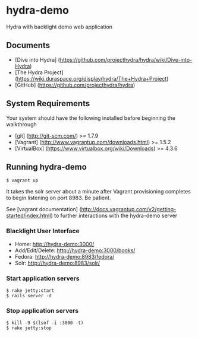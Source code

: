 # hydra-demo
Hydra with backlight demo web application

## Documents
+ [Dive into Hydra] (https://github.com/projecthydra/hydra/wiki/Dive-into-Hydra)
+ [The Hydra Project] (https://wiki.duraspace.org/display/hydra/The+Hydra+Project)
+ [GitHub] (https://github.com/projecthydra/hydra)

## System Requirements
Your system should have the following installed before beginning the walkthrough
+ [git] (http://git-scm.com/) >= 1.7.9
+ [Vagrant] (http://www.vagrantup.com/downloads.html) >= 1.5.2
+ [VirtualBox] (https://www.virtualbox.org/wiki/Downloads) >= 4.3.6
 
## Running hydra-demo
```shell
$ vagrant up
```
It takes the solr server about a minute after Vagrant provisioning completes to begin listening on port 8983.  Be patient.

See [vagrant documentation] (http://docs.vagrantup.com/v2/getting-started/index.html) to further interactions with the hydra-demo server

### Blacklight User Interface
+ Home: <http://hydra-demo:3000/>
+ Add/Edit/Delete: <http://hydra-demo:3000/books/>
+ Fedora: <http://hydra-demo:8983/fedora/>
+ Solr: <http://hydra-demo:8983/solr/>

### Start application servers

```shell
$ rake jetty:start
$ rails server -d
```

### Stop application servers

```shell
$ kill -9 $(lsof -i :3000 -t)
$ rake jetty:stop
```


